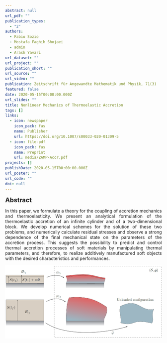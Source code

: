 ```yaml
---
abstract: null
url_pdf: ""
publication_types:
  - "2"
authors:
  - Fabio Sozio
  - Mostafa Faghih Shojaei
  - admin
  - Arash Yavari
url_dataset: ""
url_project: ""
publication_short: ""
url_source: ""
url_video: ""
publication: Zeitschrift für Angewandte Mathematik und Physik, 71(3)
featured: false
date: 2020-05-15T00:00:00.000Z
url_slides: ""
title: Nonlinear Mechanics of Thermoelastic Accretion
tags: []
links:
  - icon: newspaper
    icon_pack: fas
    name: Publisher
    url: https://doi.org/10.1007/s00033-020-01309-5
  - icon: file-pdf
    icon_pack: fas
    name: Preprint
    url: media/ZAMP-Accr.pdf
projects: []
publishDate: 2020-05-15T00:00:00.000Z
url_poster: ""
url_code: ""
doi: null
---
```

<big><big><b>Abstract</b></big></big>
<div style="text-align: justify">In this paper, we formulate a theory for the coupling of
accretion mechanics and thermoelasticity. We present an analytical formulation of the thermoelastic
accretion of an infinite cylinder and of a two-dimensional block. We develop numerical schemes for
the solution of these two problems, and numerically calculate residual stresses and observe a strong
dependence of the final mechanical state on the parameters of the accretion process. This suggests
the possibility to predict and control thermal accretion processes of soft materials by manipulating
thermal parameters, and therefore, to realize additively manufactured soft objects with the desired
characteristics and performances.</div>

![Alt Text](fig.png)
